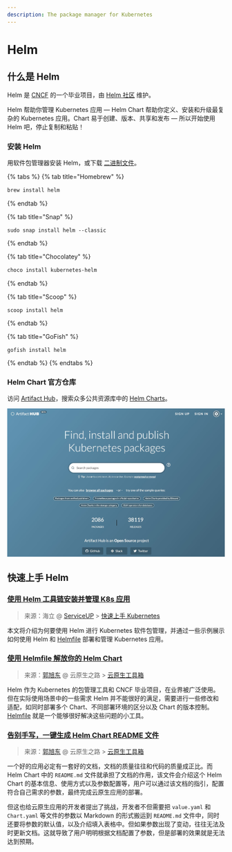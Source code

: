 ```yaml
---
description: The package manager for Kubernetes
---
```


# Helm

## 什么是 Helm <a id="what-is-helm"></a>

Helm 是 [CNCF](https://cncf.io/) 的一个毕业项目，由 [Helm 社区](https://github.com/helm/community) 维护。

Helm 帮助你管理 Kubernetes 应用 — Helm Chart 帮助你定义、安装和升级最复杂的 Kubernetes 应用。Chart 易于创建、版本、共享和发布 — 所以开始使用 Helm 吧，停止复制和粘贴！

### 安装 Helm <a id="install-helm"></a>

用软件包管理器安装 Helm，或下载 [二进制文件](https://github.com/helm/helm/releases/latest)。

{% tabs %}
{% tab title="Homebrew" %}
```bash
brew install helm
```
{% endtab %}

{% tab title="Snap" %}
```
sudo snap install helm --classic
```
{% endtab %}

{% tab title="Chocolatey" %}
```bash
choco install kubernetes-helm
```
{% endtab %}

{% tab title="Scoop" %}
```
scoop install helm
```
{% endtab %}

{% tab title="GoFish" %}
```
gofish install helm
```
{% endtab %}
{% endtabs %}

### Helm Chart 官方仓库 <a id="helm-chart-hub"></a>

访问 [Artifact Hub](https://artifacthub.io/)，搜索众多公共资源库中的 [Helm Charts](https://artifacthub.io/packages/search?page=1&kind=0)。

![Artifact Hub &#x5B98;&#x7F51;&#x9996;&#x9875;](../.gitbook/assets/image.png)

## 快速上手 Helm  <a id="quick-start-helm"></a>

### [使用 Helm 工具链安装并管理 K8s 应用](https://www.yuque.com/serviceup/k8s-hands-on/helm) <a id="helm-and-helmfile"></a>

> 来源：海立 @ [ServiceUP](https://www.yuque.com/serviceup) &gt; [快速上手 Kubernetes ](https://www.yuque.com/serviceup/k8s-hands-on)

本文将介绍为何要使用 Helm 进行 Kubernetes 软件包管理，并通过一些示例展示如何使用 Helm 和 [Helmfile](https://github.com/roboll/helmfile) 部署和管理 Kubernetes 应用。 

### [使用 Helmfile 解放你的 Helm Chart](https://mp.weixin.qq.com/s?__biz=MzI4MzcwMTA5Nw==&mid=2247484349&idx=1&sn=3bb180e1494e5b7229c66fec6e329f08) <a id="helmfile"></a>

> 来源：[郭旭东](https://github.com/sunny0826) @ 云原生之路 &gt; [云原生工具箱](https://mp.weixin.qq.com/mp/appmsgalbum?__biz=MzI4MzcwMTA5Nw==&action=getalbum&album_id=1416096301506314242&scene=173&from_msgid=2247483835&from_itemidx=1&count=3#wechat_redirect)

Helm 作为 Kubernetes 的包管理工具和 CNCF 毕业项目，在业界被广泛使用。但在实际使用场景中的一些需求 Helm 并不能很好的满足，需要进行一些修改和适配，如同时部署多个 Chart、不同部署环境的区分以及 Chart 的版本控制。[Helmfile](https://github.com/roboll/helmfile) 就是一个能够很好解决这些问题的小工具。

### [告别手写，一键生成 Helm Chart README 文件](https://mp.weixin.qq.com/s?__biz=MzI4MzcwMTA5Nw==&mid=2247483835&idx=1&sn=848d46198b023a00a0b730cdeaade126) <a id="helm-docs"></a>

> 来源：[郭旭东](https://github.com/sunny0826) @ 云原生之路 &gt; [云原生工具箱](https://mp.weixin.qq.com/mp/appmsgalbum?__biz=MzI4MzcwMTA5Nw==&action=getalbum&album_id=1416096301506314242&scene=173&from_msgid=2247483835&from_itemidx=1&count=3#wechat_redirect)

一个好的应用必定有一套好的文档，文档的质量往往和代码的质量成正比。而 Helm Chart 中的 `README.md` 文件就承担了文档的作用，该文件会介绍这个 Helm Chart 的基本信息、使用方式以及参数配置等，用户可以通过该文档的指引，配置符合自己需求的参数，最终完成云原生应用的部署。

但这也给云原生应用的开发者提出了挑战，开发者不但需要把 `value.yaml` 和 `Chart.yaml` 等文件的参数以 Markdown 的形式搬运到 `README.md` 文件中，同时还要将参数的默认值，以及介绍填入表格中。但如果参数出现了变动，往往无法及时更新文档。这就导致了用户明明根据文档配置了参数，但是部署的效果就是无法达到预期。

